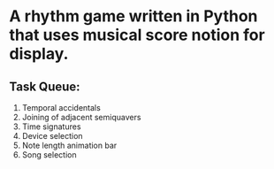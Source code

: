 # A rhythm game written in Python that uses musical score notion for display.

## Task Queue:
1. Temporal accidentals
2. Joining of adjacent semiquavers
3. Time signatures
4. Device selection
5. Note length animation bar
6. Song selection